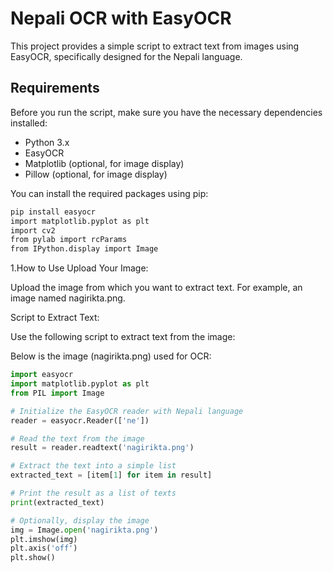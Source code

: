 # Nepali OCR with EasyOCR

This project provides a simple script to extract text from images using EasyOCR, specifically designed for the Nepali language.

## Requirements

Before you run the script, make sure you have the necessary dependencies installed:

- Python 3.x
- EasyOCR
- Matplotlib (optional, for image display)
- Pillow (optional, for image display)

You can install the required packages using pip:

```bash
pip install easyocr
import matplotlib.pyplot as plt
import cv2
from pylab import rcParams
from IPython.display import Image
```


1.How to Use
Upload Your Image:

Upload the image from which you want to extract text. For example, an image named nagirikta.png.

Script to Extract Text:

Use the following script to extract text from the image:

Below is the image (nagirikta.png) used for OCR:

```python 
import easyocr
import matplotlib.pyplot as plt
from PIL import Image

# Initialize the EasyOCR reader with Nepali language
reader = easyocr.Reader(['ne'])

# Read the text from the image
result = reader.readtext('nagirikta.png')

# Extract the text into a simple list
extracted_text = [item[1] for item in result]

# Print the result as a list of texts
print(extracted_text)

# Optionally, display the image
img = Image.open('nagirikta.png')
plt.imshow(img)
plt.axis('off')
plt.show()
```